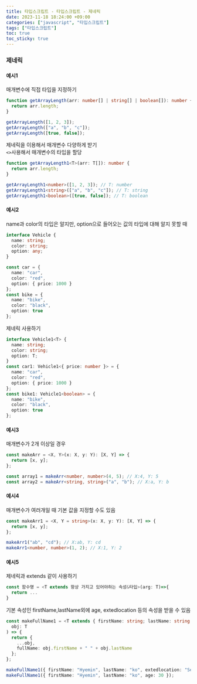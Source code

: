 ```yaml
---
title: 타입스크립트 - 타입스크립트 - 제네릭
date: 2023-11-18 18:24:00 +09:00
categories: ["javascript", "타입스크립트"]
tags: ["타입스크립트"]
toc: true
toc_sticky: true
---
```


### 제네릭

#### 예시1

매개변수에 직접 타입을 지정하기

```ts
function getArrayLength(arr: number[] | string[] | boolean[]): number {
  return arr.length;
}

getArrayLength([1, 2, 3]);
getArrayLength(["a", "b", "c"]);
getArrayLength([true, false]);
```

제네릭을 이용해서 매개변수 다양하게 받기  
`<>`사용해서 매개변수의 타입을 할당

```ts
function getArrayLength1<T>(arr: T[]): number {
  return arr.length;
}

getArrayLength1<number>([1, 2, 3]); // T: number
getArrayLength1<string>(["a", "b", "c"]); // T: string
getArrayLength1<boolean>([true, false]); // T: boolean
```

#### 예시2

name과 color의 타입은 알지만, option으로 들어오는 값의 타입에 대해 알지 못할 때

```ts
interface Vehicle {
  name: string;
  color: string;
  option: any;
}

const car = {
  name: "car",
  color: "red",
  option: { price: 1000 }
};
const bike = {
  name: "bike",
  color: "black",
  option: true
};
```

제네릭 사용하기

```ts
interface Vehicle1<T> {
  name: string;
  color: string;
  option: T;
}
const car1: Vehicle1<{ price: number }> = {
  name: "car",
  color: "red",
  option: { price: 1000 }
};
const bike1: Vehicle1<boolean> = {
  name: "bike",
  color: "black",
  option: true
};
```

#### 예시3

매개변수가 2개 이상일 경우

```ts
const makeArr = <X, Y>(x: X, y: Y): [X, Y] => {
  return [x, y];
};

const array1 = makeArr<number, number>(4, 5); // X:4, Y: 5
const array2 = makeArr<string, string>("a", "b"); // X:a, Y: b
```

#### 예시4

매개변수가 여러개일 때 기본 값을 지정할 수도 있음

```ts
const makeArr1 = <X, Y = string>(x: X, y: Y): [X, Y] => {
  return [x, y];
};

makeArr1("ab", "cd"); // X:ab, Y: cd
makeArr1<number, number>(1, 2); // X:1, Y: 2
```

#### 예시5

제네릭과 extends 같이 사용하기

```ts
const 함수명 = <T extends 항상 가지고 있어야하는 속성&타입>(arg: T)=>{
  return ...
}
```

기본 속성인 firstName,lastName외에 age, extedlocation 등의 속성을 받을 수 있음

```ts
const makeFullName1 = <T extends { firstName: string; lastName: string }>(
  obj: T
) => {
  return {
    ...obj,
    fullName: obj.firstName + " " + obj.lastName
  };
};

makeFullName1({ firstName: "Hyemin", lastName: "ko", extedlocation: "Seoul" });
makeFullName1({ firstName: "Hyemin", lastName: "ko", age: 30 });
```
